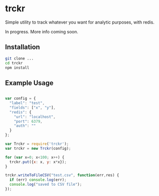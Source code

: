 
# trckr

Simple utility to track whatever you want for analytic purposes, with redis.

In progress. More info coming soon.


## Installation

```bash
git clone ...
cd trckr
npm install
```


## Example Usage

```javascript

var config = {
  "label": "test",
  "fields": ["x", "y"],
  "redis": {
    "url": "localhost",
    "port": 6379,
    "auth": ""
  }
};

var Trckr = require('trckr');
var trckr = new Trckr(config);

for (var x=0; x<100; x++) {
  trckr.put({x: x, y: x*x});
}

trckr.writeToFileCSV("test.csv", function(err,res) {
  if (err) console.log(err);
  console.log("saved to CSV file");
});


```
